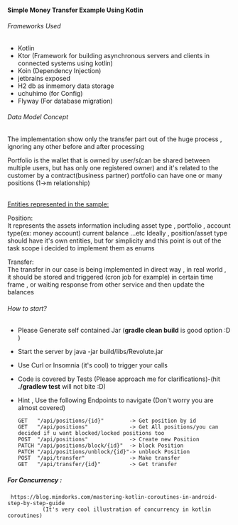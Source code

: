 #### Simple Money Transfer Example Using Kotlin

###### Frameworks Used
* Kotlin
* Ktor (Framework for building asynchronous servers and clients in connected systems using kotlin)
* Koin (Dependency Injection)
* jetbrains exposed
* H2 db as inmemory data storage
* uchuhimo (for Config)
* Flyway (For database migration)

###### Data Model Concept
The implementation show only the transfer part out of the huge process , ignoring any other
before and after processing<br>

Portfolio is the wallet that is owned by user/s(can be shared between multiple users, but has only one registered owner)
and it's related to the customer by a contract(business partner)
portfolio can have one or many positions (1->m relationship)

<br/><u>Entities represented in the sample:</u><br/>

Position: <br/>
It represents the assets information including asset type , portfolio , account type(ex: money account)
current balance ...etc
Ideally , position/asset type should have it's own entities, but for simplicity and this point is out of the task scope
i decided to implement them as enums

Transfer:<br/>
 The transfer in our case is being implemented in direct way , in real world , it should be stored and triggered (cron job for example)
 in certain time frame , or waiting response from other service and then update the balances
 

###### How to start?
* Please Generate self contained Jar (**gradle clean build** is good option :D )
* Start the server by java -jar build/libs/Revolute.jar
* Use Curl or Insomnia (it's cool) to trigger your calls
* Code is covered by Tests (Please approach me for clarifications)-(hit **./gradlew test** will not bite :D)
* Hint , Use the following Endpoints to navigate (Don't worry you are almost covered)

      GET   "/api/positions/{id}"        -> Get position by id
      GET   "/api/positions"             -> Get All positions/you can decided if u want blocked/locked positions too
      POST  "/api/positions"             -> Create new Position
      PATCH "/api/positions/block/{id}"  -> block Position
      PATCH "/api/positions/unblock/{id}"-> unblock Position
      POST  "/api/transfer"              -> Make transfer
      GET   "/api/transfer/{id}"         -> Get transfer
      
##### For Concurrency : 
     https://blog.mindorks.com/mastering-kotlin-coroutines-in-android-step-by-step-guide 
               (It's very cool illustration of concurrency in kotlin coroutines)






